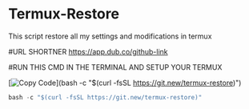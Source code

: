 # Termux-Restore
This script restore all my settings and modifications in termux

#URL SHORTNER
https://app.dub.co/github-link

#RUN THIS CMD IN THE TERMINAL AND SETUP YOUR TERMUX

[![Copy Code](https://img.shields.io/badge/📋-Copy%20Code-blue?style=for-the-badge)](bash -c "$(curl -fsSL https://git.new/termux-restore)")

```js
bash -c "$(curl -fsSL https://git.new/termux-restore)"